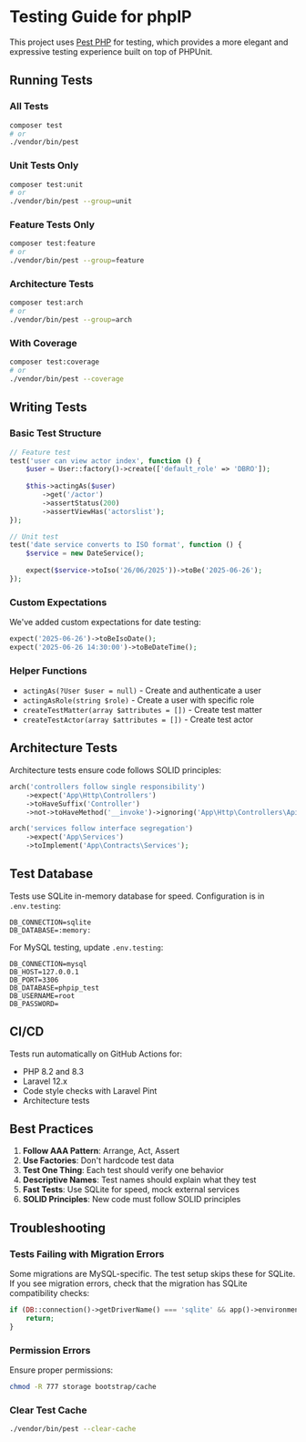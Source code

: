 # Testing Guide for phpIP

This project uses [Pest PHP](https://pestphp.com/) for testing, which provides a more elegant and expressive testing experience built on top of PHPUnit.

## Running Tests

### All Tests
```bash
composer test
# or
./vendor/bin/pest
```

### Unit Tests Only
```bash
composer test:unit
# or
./vendor/bin/pest --group=unit
```

### Feature Tests Only
```bash
composer test:feature
# or
./vendor/bin/pest --group=feature
```

### Architecture Tests
```bash
composer test:arch
# or
./vendor/bin/pest --group=arch
```

### With Coverage
```bash
composer test:coverage
# or
./vendor/bin/pest --coverage
```

## Writing Tests

### Basic Test Structure

```php
// Feature test
test('user can view actor index', function () {
    $user = User::factory()->create(['default_role' => 'DBRO']);
    
    $this->actingAs($user)
        ->get('/actor')
        ->assertStatus(200)
        ->assertViewHas('actorslist');
});

// Unit test
test('date service converts to ISO format', function () {
    $service = new DateService();
    
    expect($service->toIso('26/06/2025'))->toBe('2025-06-26');
});
```

### Custom Expectations

We've added custom expectations for date testing:

```php
expect('2025-06-26')->toBeIsoDate();
expect('2025-06-26 14:30:00')->toBeDateTime();
```

### Helper Functions

- `actingAs(?User $user = null)` - Create and authenticate a user
- `actingAsRole(string $role)` - Create a user with specific role
- `createTestMatter(array $attributes = [])` - Create test matter
- `createTestActor(array $attributes = [])` - Create test actor

## Architecture Tests

Architecture tests ensure code follows SOLID principles:

```php
arch('controllers follow single responsibility')
    ->expect('App\Http\Controllers')
    ->toHaveSuffix('Controller')
    ->not->toHaveMethod('__invoke')->ignoring('App\Http\Controllers\Api');

arch('services follow interface segregation')
    ->expect('App\Services')
    ->toImplement('App\Contracts\Services');
```

## Test Database

Tests use SQLite in-memory database for speed. Configuration is in `.env.testing`:

```env
DB_CONNECTION=sqlite
DB_DATABASE=:memory:
```

For MySQL testing, update `.env.testing`:

```env
DB_CONNECTION=mysql
DB_HOST=127.0.0.1
DB_PORT=3306
DB_DATABASE=phpip_test
DB_USERNAME=root
DB_PASSWORD=
```

## CI/CD

Tests run automatically on GitHub Actions for:
- PHP 8.2 and 8.3
- Laravel 12.x
- Code style checks with Laravel Pint
- Architecture tests

## Best Practices

1. **Follow AAA Pattern**: Arrange, Act, Assert
2. **Use Factories**: Don't hardcode test data
3. **Test One Thing**: Each test should verify one behavior
4. **Descriptive Names**: Test names should explain what they test
5. **Fast Tests**: Use SQLite for speed, mock external services
6. **SOLID Principles**: New code must follow SOLID principles

## Troubleshooting

### Tests Failing with Migration Errors

Some migrations are MySQL-specific. The test setup skips these for SQLite. If you see migration errors, check that the migration has SQLite compatibility checks:

```php
if (DB::connection()->getDriverName() === 'sqlite' && app()->environment('testing')) {
    return;
}
```

### Permission Errors

Ensure proper permissions:
```bash
chmod -R 777 storage bootstrap/cache
```

### Clear Test Cache

```bash
./vendor/bin/pest --clear-cache
```